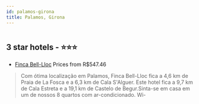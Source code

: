 ```yaml
---
id: palamos-girona
title: Palamos, Girona
---
```


<center><img src="https://i.travelapi.com/hotels/25000000/24080000/24077700/24077682/3bc2e482_z.jpg" alt="" /></center>


##  3 star hotels - ⭐️⭐️⭐️

-    [Finca Bell-Lloc](https://www.hurb.com/br/aud/https://www.hurb.com/br/hotels/palamos/finca-bell-lloc-HT-ISBE?cmp=18055) Prices from R$547.46
   > Com ótima localização em Palamos, Finca Bell-Lloc fica a 4,6 km de Praia de La Fosca e a 6,3 km de Cala S'Alguer.  Este hotel fica a 9,7 km de Cala Estreta e a 19,1 km de Castelo de Begur.Sinta-se em casa em um de nossos 8 quartos com ar-condicionado. Wi-
